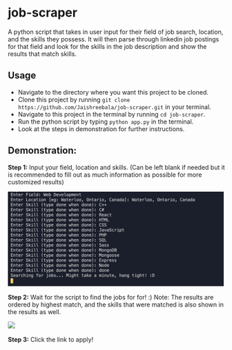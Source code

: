 # job-scraper


A python script that takes in user input for their field of job search, location, and the skills they possess. It will then parse through linkedin job postings for that field and look for the skills in the job description and show the results that match skills.

## Usage

* Navigate to the directory where you want this project to be cloned.
* Clone this project by running `git clone https://github.com/Jaishreebala/job-scraper.git` in your terminal.
* Navigate to this project in the terminal by running `cd job-scraper`.
* Run the python script by typing `python app.py` in the terminal.
* Look at the steps in demonstration for further instructions.

## Demonstration:

__Step 1:__ Input your field, location and skills. (Can be left blank if needed but it is recommended to fill out as much information as possible for more customized results)

 <img src="./Assets/userinput.png" width="500">

__Step 2:__ Wait for the script to find the jobs for for! :) 
Note: The results are ordered by highest match, and the skills that were matched is also shown in the results as well.
 
 <img src="./Assets/results.gif" width="500">

 __Step 3:__ Click the link to apply!


